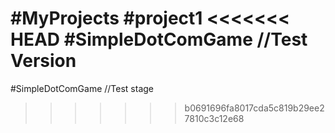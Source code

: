 #MyProjects
#project1
<<<<<<< HEAD
#SimpleDotComGame //Test Version
=======
#SimpleDotComGame //Test stage
>>>>>>> b0691696fa8017cda5c819b29ee27810c3c12e68
